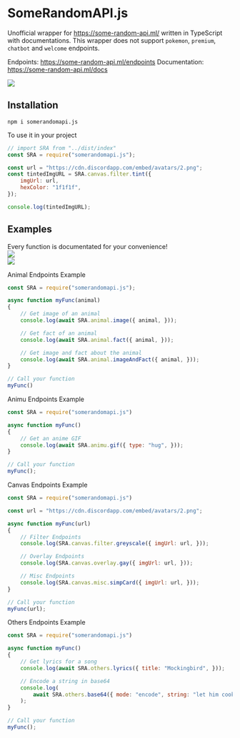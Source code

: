 # SomeRandomAPI.js

Unofficial wrapper for https://some-random-api.ml/ written in TypeScript with documentations. This wrapper does not support `pokemon`, `premium`, `chatbot` and `welcome` endpoints.

Endpoints: https://some-random-api.ml/endpoints
Documentation: https://some-random-api.ml/docs

<a href="https://discord.gg/NFkMxFeEWr" ><img src="https://img.shields.io/discord/1020960562710052895?label=Discord%20Server&style=flat-square"></a>

## Installation
``npm i somerandomapi.js``

To use it in your project
```javascript
// import SRA from "../dist/index"
const SRA = require("somerandomapi.js");

const url = "https://cdn.discordapp.com/embed/avatars/2.png";
const tintedImgURL = SRA.canvas.filter.tint({
	imgUrl: url,
	hexColor: "1f1f1f",
});

console.log(tintedImgURL);
```

## Examples
Every function is documentated for your convenience! <br>
![](https://cdn.discordapp.com/attachments/1002189321631187026/1068446639192297513/image.png) <br>
![](https://cdn.discordapp.com/attachments/1002189321631187026/1068446195577532456/image.png) <br>

Animal Endpoints Example
```javascript
const SRA = require("somerandomapi.js");

async function myFunc(animal) 
{
	// Get image of an animal
	console.log(await SRA.animal.image({ animal, }));

	// Get fact of an animal
	console.log(await SRA.animal.fact({ animal, }));

	// Get image and fact about the animal
	console.log(await SRA.animal.imageAndFact({ animal, }));
}

// Call your function
myFunc()
```

Animu Endpoints Example
```javascript
const SRA = require("somerandomapi.js")

async function myFunc() 
{
	// Get an anime GIF
	console.log(await SRA.animu.gif({ type: "hug", }));
}

// Call your function
myFunc();
```

Canvas Endpoints Example
```javascript
const SRA = require("somerandomapi.js")

const url = "https://cdn.discordapp.com/embed/avatars/2.png";

async function myFunc(url) 
{
	// Filter Endpoints
	console.log(SRA.canvas.filter.greyscale({ imgUrl: url, }));

	// Overlay Endpoints
	console.log(SRA.canvas.overlay.gay({ imgUrl: url, }));

	// Misc Endpoints
	console.log(SRA.canvas.misc.simpCard({ imgUrl: url, }));
}

// Call your function
myFunc(url);
```

Others Endpoints Example
```javascript
const SRA = require("somerandomapi.js")

async function myFunc() 
{
	// Get lyrics for a song
	console.log(await SRA.others.lyrics({ title: "Mockingbird", }));

	// Encode a string in base64
	console.log(
		await SRA.others.base64({ mode: "encode", string: "let him cook", })
	);
}

// Call your function
myFunc();
```